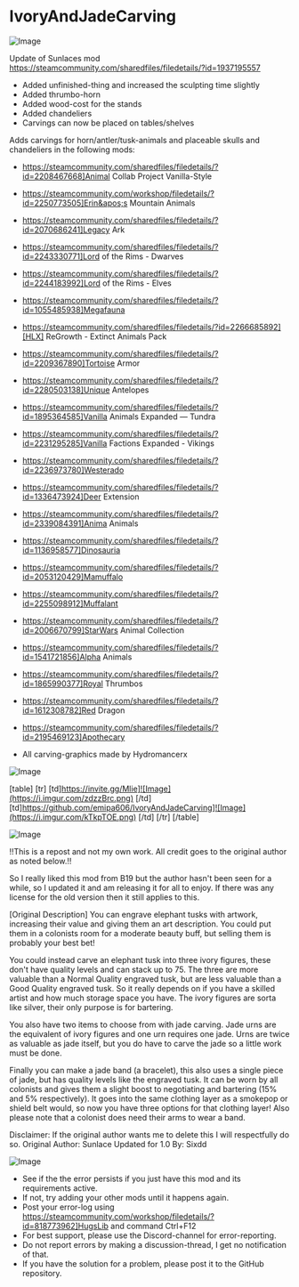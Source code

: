 # IvoryAndJadeCarving

![Image](https://i.imgur.com/WAEzk68.png)

Update of Sunlaces mod
https://steamcommunity.com/sharedfiles/filedetails/?id=1937195557

- Added unfinished-thing and increased the sculpting time slightly
- Added thrumbo-horn
- Added wood-cost for the stands
- Added chandeliers
- Carvings can now be placed on tables/shelves

Adds carvings for horn/antler/tusk-animals and placeable skulls and chandeliers in the following mods:


- https://steamcommunity.com/sharedfiles/filedetails/?id=2208467668]Animal Collab Project Vanilla-Style
- https://steamcommunity.com/workshop/filedetails/?id=2250773505]Erin&apos;s Mountain Animals
- https://steamcommunity.com/sharedfiles/filedetails/?id=2070686241]Legacy Ark
- https://steamcommunity.com/sharedfiles/filedetails/?id=2243330771]Lord of the Rims - Dwarves
- https://steamcommunity.com/sharedfiles/filedetails/?id=2244183992]Lord of the Rims - Elves
- https://steamcommunity.com/sharedfiles/filedetails/?id=1055485938]Megafauna
- https://steamcommunity.com/sharedfiles/filedetails/?id=2266685892][HLX] ReGrowth - Extinct Animals Pack
- https://steamcommunity.com/sharedfiles/filedetails/?id=2209367890]Tortoise Armor
- https://steamcommunity.com/sharedfiles/filedetails/?id=2280503138]Unique Antelopes
- https://steamcommunity.com/sharedfiles/filedetails/?id=1895364585]Vanilla Animals Expanded — Tundra
- https://steamcommunity.com/sharedfiles/filedetails/?id=2231295285]Vanilla Factions Expanded - Vikings
- https://steamcommunity.com/sharedfiles/filedetails/?id=2236973780]Westerado
- https://steamcommunity.com/sharedfiles/filedetails/?id=1336473924]Deer Extension
- https://steamcommunity.com/sharedfiles/filedetails/?id=2339084391]Anima Animals
- https://steamcommunity.com/sharedfiles/filedetails/?id=1136958577]Dinosauria
- https://steamcommunity.com/sharedfiles/filedetails/?id=2053120429]Mamuffalo
- https://steamcommunity.com/sharedfiles/filedetails/?id=2255098912]Muffalant
- https://steamcommunity.com/sharedfiles/filedetails/?id=2006670799]StarWars Animal Collection
- https://steamcommunity.com/sharedfiles/filedetails/?id=1541721856]Alpha Animals
- https://steamcommunity.com/sharedfiles/filedetails/?id=1865990377]Royal Thrumbos
- https://steamcommunity.com/sharedfiles/filedetails/?id=1612308782]Red Dragon
- https://steamcommunity.com/sharedfiles/filedetails/?id=2195469123]Apothecary



- All carving-graphics made by Hydromancerx

![Image](https://i.imgur.com/7Gzt3Rg.png)


[table]
	[tr]
		[td]https://invite.gg/Mlie]![Image](https://i.imgur.com/zdzzBrc.png)
[/td]
		[td]https://github.com/emipa606/IvoryAndJadeCarving]![Image](https://i.imgur.com/kTkpTOE.png)
[/td]
	[/tr]
[/table]
	
![Image](https://i.imgur.com/NOW7jU1.png)


!!This is a repost and not my own work. All credit goes to the original author as noted below.!!

So I really liked this mod from B19 but the author hasn&apos;t been seen for a while, so I updated it and am releasing it for all to enjoy. If there was any license for the old version then it still applies to this.

[Original Description]
You can engrave elephant tusks with artwork, increasing their value and giving them an art description. You could put them in a colonists room for a moderate beauty buff, but selling them is probably your best bet!

You could instead carve an elephant tusk into three ivory figures, these don&apos;t have quality levels and can stack up to 75. The three are more valuable than a Normal Quality engraved tusk, but are less valuable than a Good Quality engraved tusk. So it really depends on if you have a skilled artist and how much storage space you have. The ivory figures are sorta like silver, their only purpose is for bartering.

You also have two items to choose from with jade carving. Jade urns are the equivalent of ivory figures and one urn requires one jade. Urns are twice as valuable as jade itself, but you do have to carve the jade so a little work must be done.

Finally you can make a jade band (a bracelet), this also uses a single piece of jade, but has quality levels like the engraved tusk. It can be worn by all colonists and gives them a slight boost to negotiating and bartering (15% and 5% respectively). It goes into the same clothing layer as a smokepop or shield belt would, so now you have three options for that clothing layer! Also please note that a colonist does need their arms to wear a band.

Disclaimer:
If the original author wants me to delete this I will respectfully do so.
Original Author: Sunlace
Updated for 1.0 By: Sixdd


![Image](https://i.imgur.com/Rs6T6cr.png)



-  See if the the error persists if you just have this mod and its requirements active.
-  If not, try adding your other mods until it happens again.
-  Post your error-log using https://steamcommunity.com/workshop/filedetails/?id=818773962]HugsLib and command Ctrl+F12
-  For best support, please use the Discord-channel for error-reporting.
-  Do not report errors by making a discussion-thread, I get no notification of that.
-  If you have the solution for a problem, please post it to the GitHub repository.




